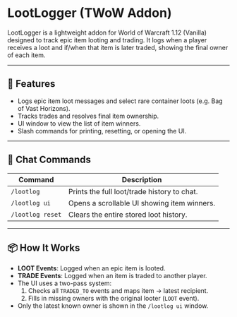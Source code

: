 # LootLogger (TWoW Addon)

LootLogger is a lightweight addon for World of Warcraft 1.12 (Vanilla) designed to track epic item looting and trading. It logs when a player receives a loot and if/when that item is later traded, showing the final owner of each item.

---

## 🔧 Features

- Logs epic item loot messages and select rare container loots (e.g. Bag of Vast Horizons).
- Tracks trades and resolves final item ownership.
- UI window to view the list of item winners.
- Slash commands for printing, resetting, or opening the UI.

---

## 💬 Chat Commands

| Command        | Description                                      |
|----------------|--------------------------------------------------|
| `/lootlog`     | Prints the full loot/trade history to chat.      |
| `/lootlog ui`  | Opens a scrollable UI showing item winners.      |
| `/lootlog reset` | Clears the entire stored loot history.         |

---

## 📦 How It Works

- **LOOT Events**: Logged when an epic item is looted.
- **TRADE Events**: Logged when an item is traded to another player.
- The UI uses a two-pass system:
  1. Checks all `TRADED_TO` events and maps item → latest recipient.
  2. Fills in missing owners with the original looter (`LOOT` event).
- Only the latest known owner is shown in the `/lootlog ui` window.
